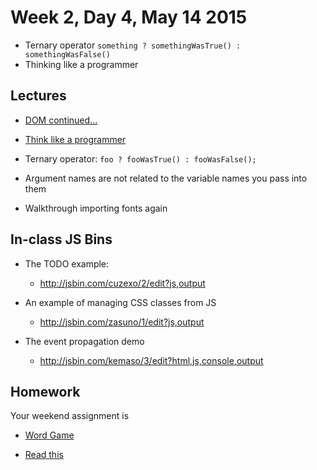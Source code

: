 # Week 2, Day 4, May 14 2015

- Ternary operator `something ? somethingWasTrue() : somethingWasFalse()`
- Thinking like a programmer

## Lectures

- [DOM continued...](https://github.com/tiy-durham-fe-cohort4/resources/blob/master/lessons/dom.md)
- [Think like a programmer](https://github.com/tiy-durham-fe-cohort4/resources/blob/master/lessons/think-like-a-programmer.md)

- Ternary operator: `foo ? fooWasTrue() : fooWasFalse();`
- Argument names are not related to the variable names you pass into them
- Walkthrough importing fonts again

## In-class JS Bins

- The TODO example:
  - http://jsbin.com/cuzexo/2/edit?js,output

- An example of managing CSS classes from JS
  - http://jsbin.com/zasuno/1/edit?js,output

- The event propagation demo
  - http://jsbin.com/kemaso/3/edit?html,js,console,output

## Homework

Your weekend assignment is

- [Word Game](https://github.com/tiy-durham-fe-cohort4/resources/blob/master/assignments/word-game.md)

- [Read this](http://alistapart.com/article/axiomatic-css-and-lobotomized-owls)
